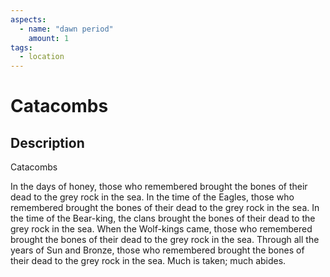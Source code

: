 ```yaml
---
aspects: 
  - name: "dawn period"
    amount: 1
tags:
  - location
---
```


# Catacombs

## Description
Catacombs

In the days of honey, those who remembered brought the bones of their dead to the grey rock in the sea. In the time of the Eagles, those who remembered brought the bones of their dead to the grey rock in the sea. In the time of the Bear-king, the clans brought the bones of their dead to the grey rock in the sea. When the Wolf-kings came, those who remembered brought the bones of their dead to the grey rock in the sea. Through all the years of Sun and Bronze, those who remembered brought the bones of their dead to the grey rock in the sea. Much is taken; much abides.